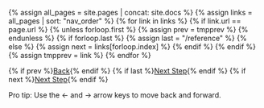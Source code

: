 {% assign all_pages = site.pages | concat: site.docs %}
{% assign links = all_pages | sort: "nav_order" %}
{% for link in links %}
	{% if link.url == page.url %}
		{% unless forloop.first %}
			{% assign prev = tmpprev %}
		{% endunless %}
		{% if forloop.last %}
		  {% assign last = "/reference" %}
		{% else %}
			{% assign next = links[forloop.index] %}
		{% endif %}
	{% endif %}
	{% assign tmpprev = link %}
{% endfor %}

{% if prev %}<a id="prev" class="btn btn-basic" href="{{ prev.url }}">Back</a>{% endif %}
{% if last %}<a id="next" class="btn btn-primary" href="/reference">Next Step</a>{% endif %}
{% if next %}<a id="next" class="btn btn-primary" href="{{ next.url }}">Next Step</a>{% endif %}
<p class="keyboard-tip">Pro tip: Use the <- and -> arrow keys to move back and forward.</p>
